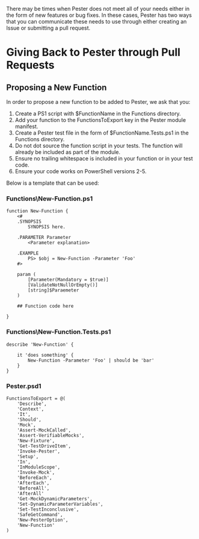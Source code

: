 There may be times when Pester does not meet all of your needs either in the form of new features or bug fixes. In these cases, Pester has two ways that you can communicate these needs to use through either creating an Issue or submitting a pull request.


# Giving Back to Pester through Pull Requests

## Proposing a New Function

In order to propose a new function to be added to Pester, we ask that you:

1. Create a PS1 script with $FunctionName in the Functions directory.
2. Add your function to the FunctionsToExport key in the Pester module manifest.
3. Create a Pester test file in the form of $FunctionName.Tests.ps1 in the Functions directory.
4. Do not dot source the function script in your tests. The function will already be included as part of the module.
5. Ensure no trailing whitespace is included in your function or in your test code.
6. Ensure your code works on PowerShell versions 2-5.

Below is a template that can be used:

### Functions\New-Function.ps1
```
function New-Function {
    <#
    .SYNOPSIS
        SYNOPSIS here.

    .PARAMETER Parameter
        <Parameter explanation>

    .EXAMPLE
        PS> $obj = New-Function -Parameter 'Foo'
    #>

    param (
        [Parameter(Mandatory = $true)]
        [ValidateNotNullOrEmpty()]
        [string]$Paraemeter
    )

    ## Function code here

}
```

### Functions\New-Function.Tests.ps1
```
describe 'New-Function' {

    it 'does something' {
        New-Function -Parameter 'Foo' | should be 'bar'
    }
}
```

### Pester.psd1
```
FunctionsToExport = @( 
    'Describe',
    'Context',
    'It',
    'Should',
    'Mock',
    'Assert-MockCalled',
    'Assert-VerifiableMocks',
    'New-Fixture',
    'Get-TestDriveItem',
    'Invoke-Pester',
    'Setup',
    'In',
    'InModuleScope',
    'Invoke-Mock',
    'BeforeEach',
    'AfterEach',
    'BeforeAll',
    'AfterAll'
    'Get-MockDynamicParameters',
    'Set-DynamicParameterVariables',
    'Set-TestInconclusive',
    'SafeGetCommand',
    'New-PesterOption',
    'New-Function'
)
```